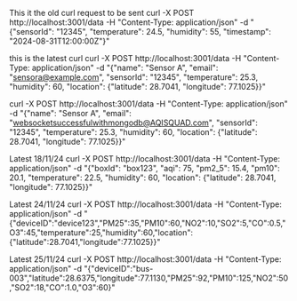 This it the old curl request to be sent
curl -X POST http://localhost:3001/data -H "Content-Type: application/json" -d "{\"sensorId\": \"12345\", \"temperature\": 24.5, \"humidity\": 55, \"timestamp\": \"2024-08-31T12:00:00Z\"}"

this is the latest curl
curl -X POST http://localhost:3001/data -H "Content-Type: application/json" -d "{\"name\": \"Sensor A\", \"email\": \"sensora@example.com\", \"sensorId\": \"12345\", \"temperature\": 25.3, \"humidity\": 60, \"location\": {\"latitude\": 28.7041, \"longitude\": 77.1025}}"

curl -X POST http://localhost:3001/data -H "Content-Type: application/json" -d "{\"name\": \"Sensor A\", \"email\": \"websocketsuccessfulwithmongodb@AQISQUAD.com\", \"sensorId\": \"12345\", \"temperature\": 25.3, \"humidity\": 60, \"location\": {\"latitude\": 28.7041, \"longitude\": 77.1025}}"

Latest 18/11/24
curl -X POST http://localhost:3001/data -H "Content-Type: application/json" -d "{\"boxId\": \"box123\", \"aqi\": 75, \"pm2_5\": 15.4, \"pm10\": 20.1, \"temperature\": 22.5, \"humidity\": 60, \"location\": {\"latitude\": 28.7041, \"longitude\": 77.1025}}"

Latest 24/11/24
curl -X POST http://localhost:3001/data -H "Content-Type: application/json" -d "{\"deviceID\":\"device123\",\"PM25\":35,\"PM10\":60,\"NO2\":10,\"SO2\":5,\"CO\":0.5,\"O3\":45,\"temperature\":25,\"humidity\":60,\"location\":{\"latitude\":28.7041,\"longitude\":77.1025}}"

Latest 25/11/24
curl -X POST http://localhost:3001/data -H "Content-Type: application/json" -d "{\"deviceID\":\"bus-003\",\"latitude\":28.6375,\"longitude\":77.1130,\"PM25\":92,\"PM10\":125,\"NO2\":50,\"SO2\":18,\"CO\":1.0,\"O3\":60}"
